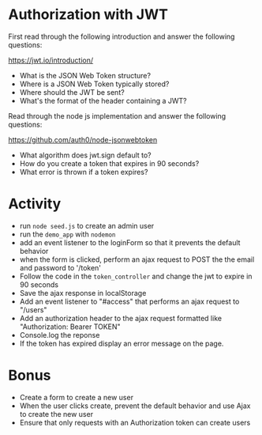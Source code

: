 # Authorization with JWT

First read through the following introduction and answer the following questions:

https://jwt.io/introduction/

- What is the JSON Web Token structure?
- Where is a JSON Web Token typically stored?
- Where should the JWT be sent?
- What's the format of the header containing a JWT?

Read through the node js implementation and answer the following questions:

https://github.com/auth0/node-jsonwebtoken

- What algorithm does jwt.sign default to?
- How do you create a token that expires in 90 seconds?
- What error is thrown if a token expires?

# Activity

- run `node seed.js` to create an admin user
- run the `demo_app` with `nodemon`
- add an event listener to the loginForm so that it prevents the default behavior
- when the form is clicked, perform an ajax request to POST the the email and password to '/token'
- Follow the code in the `token_controller` and change the jwt to expire in 90 seconds
- Save the ajax response in localStorage
- Add an event listener to "#access" that performs an ajax request to "/users"
- Add an authorization header to the ajax request formatted like "Authorization: Bearer TOKEN"
- Console.log the reponse
- If the token has expired display an error message on the page.

# Bonus

- Create a form to create a new user
- When the user clicks create, prevent the default behavior and use Ajax to create the new user
- Ensure that only requests with an Authorization token can create users
